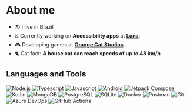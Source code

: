# About me

- 🌎 I live in Brazil
- ♿ Currently working on **Accessibility apps** at **[Luna](https://github.com/LunaCrew)**.
- 🎮 Developing games at **[Orange Cat Studios](https://github.com/orangecatstudios)**.
- 🐈 Cat fact: **A house cat can reach speeds of up to 48 km/h**

## Languages and Tools

![Node.js](https://img.shields.io/badge/Node.js-000000?style=for-the-badge&logo=node.js&logoColor=white)
![Typescript](https://img.shields.io/badge/Typescript-000000.svg?style=for-the-badge&logo=typescript&logoColor=white)
![Javascript](https://img.shields.io/badge/Javascript-000000.svg?style=for-the-badge&logo=javascript&logoColor=white)
![Android](https://img.shields.io/badge/Android-000000.svg?style=for-the-badge&logo=android&logoColor=white)
![Jetpack Compose](https://img.shields.io/badge/Jetpack_Compose-000000.svg?style=for-the-badge&logo=jetpackcompose&logoColor=white)
![Kotlin](https://img.shields.io/badge/Kotlin-000000.svg?style=for-the-badge&logo=kotlin&logoColor=white)
![MongoDB](https://img.shields.io/badge/MongoDB-000000.svg?style=for-the-badge&logo=mongodb&logoColor=white)
![PostgreSQL](https://img.shields.io/badge/PostgreSQL-000000.svg?style=for-the-badge&logo=postgresql&logoColor=white)
![SQLite](https://img.shields.io/badge/SQLite-000000.svg?style=for-the-badge&logo=sqlite&logoColor=white)
![Docker](https://img.shields.io/badge/Docker-000000.svg?style=for-the-badge&logo=docker&logoColor=white)
![Postman](https://img.shields.io/badge/Postman-000000?style=for-the-badge&logo=postman&logoColor=white)
![Git](https://img.shields.io/badge/Git-000000.svg?style=for-the-badge&logo=git&logoColor=white)
![Azure DevOps](https://img.shields.io/badge/Azure_DevOps-000000.svg?style=for-the-badge&logo=azuredevops&logoColor=white)
![GitHub Actions](https://img.shields.io/badge/GitHub_Actions-000000.svg?style=for-the-badge&logo=githubactions&logoColor=white)
